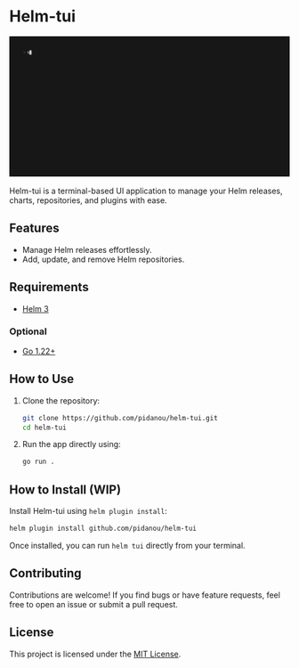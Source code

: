 # Helm-tui

<img alt="Demo of Soramail" src="demos/overview.gif" width="1200" />

Helm-tui is a terminal-based UI application to manage your Helm releases, charts, repositories, and plugins with ease.

## Features

- Manage Helm releases effortlessly.
- Add, update, and remove Helm repositories.

## Requirements

- [Helm 3](https://helm.sh/docs/intro/install/)

### Optional

- [Go 1.22+](https://go.dev/doc/install)

## How to Use

1. Clone the repository:

   ```bash
   git clone https://github.com/pidanou/helm-tui.git
   cd helm-tui
   ```

2. Run the app directly using:
   ```bash
   go run .
   ```

## How to Install (WIP)

Install Helm-tui using `helm plugin install`:

```bash
helm plugin install github.com/pidanou/helm-tui
```

Once installed, you can run `helm tui` directly from your terminal.

## Contributing

Contributions are welcome! If you find bugs or have feature requests, feel free to open an issue or submit a pull request.

## License

This project is licensed under the [MIT License](LICENSE).
